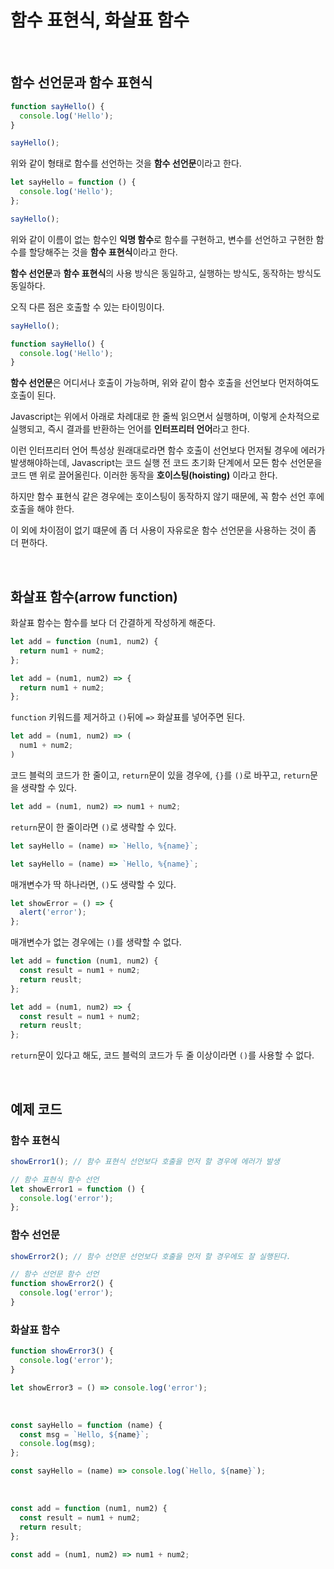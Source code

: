 # 함수 표현식, 화살표 함수

<br />

## 함수 선언문과 함수 표현식

```javascript
function sayHello() {
  console.log('Hello');
}

sayHello();
```

위와 같이 형태로 함수를 선언하는 것을 **함수 선언문**이라고 한다.

```javascript
let sayHello = function () {
  console.log('Hello');
};

sayHello();
```

위와 같이 이름이 없는 함수인 **익명 함수**로 함수를 구현하고, 변수를 선언하고 구현한 함수를 할당해주는 것을 **함수 표현식**이라고 한다.

**함수 선언문**과 **함수 표현식**의 사용 방식은 동일하고, 실행하는 방식도, 동작하는 방식도 동일하다.

오직 다른 점은 호출할 수 있는 타이밍이다.

```javascript
sayHello();

function sayHello() {
  console.log('Hello');
}
```

**함수 선언문**은 어디서나 호출이 가능하며, 위와 같이 함수 호출을 선언보다 먼저하여도 호출이 된다.

Javascript는 위에서 아래로 차례대로 한 줄씩 읽으면서 실행하며, 이렇게 순차적으로 실행되고, 즉시 결과를 반환하는 언어를 **인터프리터 언어**라고 한다.

이런 인터프리터 언어 특성상 원래대로라면 함수 호출이 선언보다 먼저될 경우에 에러가 발생해야하는데, Javascript는 코드 실행 전 코드 초기화 단계에서 모든 함수 선언문을 코드 맨 위로 끌어올린다. 이러한 동작을 **호이스팅(hoisting)** 이라고 한다.

하지만 함수 표현식 같은 경우에는 호이스팅이 동작하지 않기 때문에, 꼭 함수 선언 후에 호출을 해야 한다.

이 외에 차이점이 없기 떄문에 좀 더 사용이 자유로운 함수 선언문을 사용하는 것이 좀 더 편하다.

<br />

## 화살표 함수(arrow function)

화살표 함수는 함수를 보다 더 간결하게 작성하게 해준다.

```javascript
let add = function (num1, num2) {
  return num1 + num2;
};
```

```javascript
let add = (num1, num2) => {
  return num1 + num2;
};
```

`function` 키워드를 제거하고 `()`뒤에 `=>` 화살표를 넣어주면 된다.

```javascript
let add = (num1, num2) => (
  num1 + num2;
)
```

코드 블럭의 코드가 한 줄이고, `return`문이 있을 경우에, `{}`를 `()`로 바꾸고, `return`문을 생략할 수 있다.

```javascript
let add = (num1, num2) => num1 + num2;
```

`return`문이 한 줄이라면 `()`로 생략할 수 있다.

```javascript
let sayHello = (name) => `Hello, %{name}`;
```

```javascript
let sayHello = (name) => `Hello, %{name}`;
```

매개변수가 딱 하나라면, `()`도 생략할 수 있다.

```javascript
let showError = () => {
  alert('error');
};
```

매개변수가 없는 경우에는 `()`를 생략할 수 없다.

```javascript
let add = function (num1, num2) {
  const result = num1 + num2;
  return reuslt;
};
```

```javascript
let add = (num1, num2) => {
  const result = num1 + num2;
  return reuslt;
};
```

`return`문이 있다고 해도, 코드 블럭의 코드가 두 줄 이상이라면 `()`를 사용할 수 없다.

<br />

## 예제 코드

### 함수 표현식

```javascript
showError1(); // 함수 표현식 선언보다 호출을 먼저 할 경우에 에러가 발생

// 함수 표현식 함수 선언
let showError1 = function () {
  console.log('error');
};
```

### 함수 선언문

```javascript
showError2(); // 함수 선언문 선언보다 호출을 먼저 할 경우에도 잘 실행된다.

// 함수 선언문 함수 선언
function showError2() {
  console.log('error');
}
```

### 화살표 함수

```javascript
function showError3() {
  console.log('error');
}
```

```javascript
let showError3 = () => console.log('error');
```

<br />

```javascript
const sayHello = function (name) {
  const msg = `Hello, ${name}`;
  console.log(msg);
};
```

```javascript
const sayHello = (name) => console.log(`Hello, ${name}`);
```

<br />

```javascript
const add = function (num1, num2) {
  const result = num1 + num2;
  return result;
};
```

```javascript
const add = (num1, num2) => num1 + num2;
```
